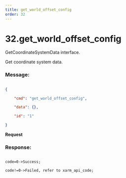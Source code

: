 ```yaml
---
title: get_world_offset_config
order: 32
---
```

# 32.get\_world\_offset\_config



GetCoordinateSystemData interface.

Get coordinate system data.
 


### Message:  



```json

{

    "cmd": "get_world_offset_config",

    "data": {},

    "id": "1"

}

```     
**Request**





### Response:     



```

code=0->Success;

code!=0->Failed, refer to xarm_api_code;

```


